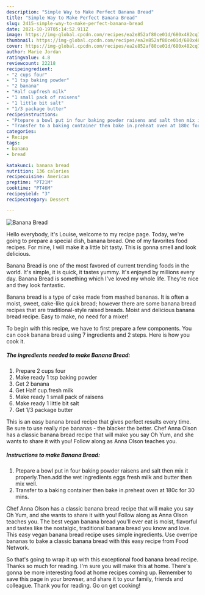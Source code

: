 ```yaml
---
description: "Simple Way to Make Perfect Banana Bread"
title: "Simple Way to Make Perfect Banana Bread"
slug: 2415-simple-way-to-make-perfect-banana-bread
date: 2021-10-19T05:14:52.911Z
image: https://img-global.cpcdn.com/recipes/ea2e852af80ce01d/680x482cq70/banana-bread-recipe-main-photo.jpg
thumbnail: https://img-global.cpcdn.com/recipes/ea2e852af80ce01d/680x482cq70/banana-bread-recipe-main-photo.jpg
cover: https://img-global.cpcdn.com/recipes/ea2e852af80ce01d/680x482cq70/banana-bread-recipe-main-photo.jpg
author: Marie Jordan
ratingvalue: 4.8
reviewcount: 22218
recipeingredient:
- "2 cups four"
- "1 tsp baking powder"
- "2 banana"
- "Half cupfresh milk"
- "1 small pack of raisens"
- "1 little bit salt"
- "1/3 package butter"
recipeinstructions:
- "Ptepare a bowl put in four baking powder raisens and salt then mix it properly.Then.add the wet ingredients eggs fresh milk and butter then mix well."
- "Transfer to a baking container then bake in.preheat oven at 180c for 30 mins."
categories:
- Recipe
tags:
- banana
- bread

katakunci: banana bread 
nutrition: 136 calories
recipecuisine: American
preptime: "PT21M"
cooktime: "PT46M"
recipeyield: "3"
recipecategory: Dessert

---
```



![Banana Bread](https://img-global.cpcdn.com/recipes/ea2e852af80ce01d/680x482cq70/banana-bread-recipe-main-photo.jpg)

Hello everybody, it's Louise, welcome to my recipe page. Today, we're going to prepare a special dish, banana bread. One of my favorites food recipes. For mine, I will make it a little bit tasty. This is gonna smell and look delicious.

Banana Bread is one of the most favored of current trending foods in the world. It's simple, it is quick, it tastes yummy. It's enjoyed by millions every day. Banana Bread is something which I've loved my whole life. They're nice and they look fantastic.

Banana bread is a type of cake made from mashed bananas. It is often a moist, sweet, cake-like quick bread; however there are some banana bread recipes that are traditional-style raised breads. Moist and delicious banana bread recipe. Easy to make, no need for a mixer!


To begin with this recipe, we have to first prepare a few components. You can cook banana bread using 7 ingredients and 2 steps. Here is how you cook it.

<!--inarticleads1-->

##### The ingredients needed to make Banana Bread:

1. Prepare 2 cups four
1. Make ready 1 tsp baking powder
1. Get 2 banana
1. Get Half cup.fresh milk
1. Make ready 1 small pack of raisens
1. Make ready 1 little bit salt
1. Get 1/3 package butter


This is an easy banana bread recipe that gives perfect results every time. Be sure to use really ripe bananas - the blacker the better. Chef Anna Olson has a classic banana bread recipe that will make you say Oh Yum, and she wants to share it with you! Follow along as Anna Olson teaches you. 

<!--inarticleads2-->

##### Instructions to make Banana Bread:

1. Ptepare a bowl put in four baking powder raisens and salt then mix it properly.Then.add the wet ingredients eggs fresh milk and butter then mix well.
1. Transfer to a baking container then bake in.preheat oven at 180c for 30 mins.


Chef Anna Olson has a classic banana bread recipe that will make you say Oh Yum, and she wants to share it with you! Follow along as Anna Olson teaches you. The best vegan banana bread you'll ever eat is moist, flavorful and tastes like the nostalgic, traditional banana bread you know and love. This easy vegan banana bread recipe uses simple ingredients. Use overripe bananas to bake a classic banana bread with this easy recipe from Food Network. 

So that's going to wrap it up with this exceptional food banana bread recipe. Thanks so much for reading. I'm sure you will make this at home. There's gonna be more interesting food at home recipes coming up. Remember to save this page in your browser, and share it to your family, friends and colleague. Thank you for reading. Go on get cooking!
